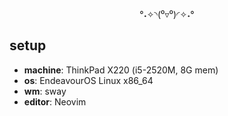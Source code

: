 <div align=center>
  
°˖✧◝(⁰▿⁰)◜✧˖°
  
</div>

## setup
- **machine**: ThinkPad X220 (i5-2520M, 8G mem)
- **os**: EndeavourOS Linux x86_64
- **wm**: sway
- **editor**: Neovim
